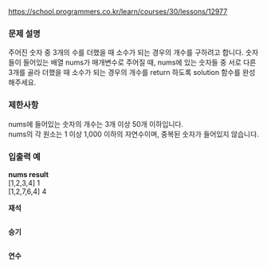 https://school.programmers.co.kr/learn/courses/30/lessons/12977

### 문제 설명
주어진 숫자 중 3개의 수를 더했을 때 소수가 되는 경우의 개수를 구하려고 합니다. 숫자들이 들어있는 배열 nums가 매개변수로 주어질 때, nums에 있는 숫자들 중 서로 다른 3개를 골라 더했을 때 소수가 되는 경우의 개수를 return 하도록 solution 함수를 완성해주세요.

### 제한사항
nums에 들어있는 숫자의 개수는 3개 이상 50개 이하입니다. <br>
nums의 각 원소는 1 이상 1,000 이하의 자연수이며, 중복된 숫자가 들어있지 않습니다.

### 입출력 예
**nums	result <br>**
[1,2,3,4]	1 <br>
[1,2,7,6,4]	4

**재석**

```java

```

**승기**

```java

```

**연수**

```python

```
